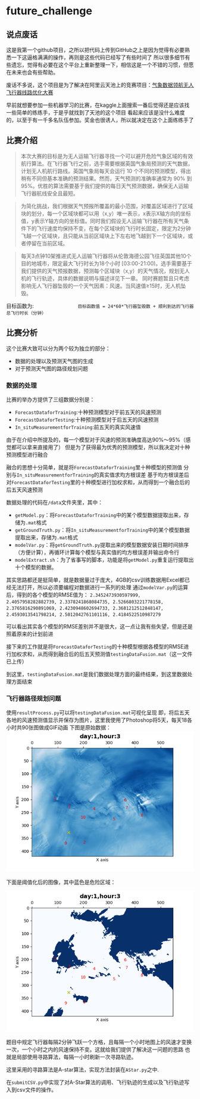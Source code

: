# future_challenge


## 说点废话

这是我第一个github项目，之所以把代码上传到GitHub之上是因为觉得有必要熟悉一下这逼格满满的操作，再则是这些代码已经写了有些时间了
所以很多细节有些遗忘，觉得有必要在这个平台上重新整理一下，相信这是一个不错的习惯，但愿在未来也会有些帮助。

废话不多说，这个项目是为了解决在阿里云天池上的竞赛项目：[气象数据领航无人飞行器线路优化大赛](https://tianchi.aliyun.com/competition/introduction.htm?spm=5176.100066.0.0.2c2390983syq0l&raceId=231622)

早前就想要参加一些机器学习的比赛，在kaggle上面搜索一番后觉得还是应该找一些简单的练练手，于是乎就找到了天池的这个项目
看起来应该是没什么难度的，以至于有一千多名队伍参加。奖金也很诱人，所以就决定在这个上面练练手了

## 比赛介绍
>   本次大赛的目标是为无人运输飞行器寻找一个可以避开危险气象区域的有效航行算法。在飞行器飞行之前，选手需要根据英国气象局预测的天气数据，计划无人机航行路线。英国气象局每天会运行 10 个不同的预测模型，得出稍有不同但基本准确的预测结果。然而，天气预测的准确率通常为 90% 到 95%。优胜的算法需要基于我们提供的每日天气预测数据，确保无人运输飞行器航线安全且最短。

>   为简化挑战，我们根据天气预报所覆盖的最小范围，对覆盖区域进行了区域块的划分，每一个区域块都可以用（x,y）唯一表示，x表示X轴方向的坐标值，y表示Y轴方向的坐标值。同时我们假设无人运输飞行器在所有天气条件下的飞行速度均保持不变，在每个区域块的飞行时长固定，限定为2分钟飞越一个区域块，且只能从当前区域块上下左右地飞越到下一个区域块，或者停留在当前区域。
  
>   每天3点钟10架推进式无人运输飞行器将从伦敦海德公园飞往英国其他10个目的地城市，限定最大飞行时长为18个小时 [03:00-21:00)。选手需要基于我们提供的天气预报数据，预测每个区域块（x,y）的天气情况，规划无人机的飞行轨迹，具体的数据说明与描述详见下一章。
>   同时赛题暂且只考虑影响无人飞行器坠毁的一个天气因素：风速。当风速值≥15时，无人机坠毁。

目标函数为:
                              `目标函数值 = 24*60*飞行器坠毁数 + 顺利到达的飞行器总飞行时长（分钟）`

## 比赛分析
这个比赛大致可以分为两个较为独立的部分：

- 数据的处理以及预测天气图的生成
- 对于预测天气图的路径规划问题

### 数据的处理
比赛的举办方提供了三组数据分别是：


- `ForecastDataforTraining`:十种预测模型对于前五天的风速预测
- `ForecastDataforTesting`:十种预测模型对于后五天的风速预测
- `In_situMeasurementforTraining`:前五天的真实风速值

由于在介绍中所提及的，每一个模型对于风速的预测准确度高达90%～95%（感觉都可以拿来直接用了）
但是为了获得最为优秀的预测模型，所以我决定对十种预测模型进行融合

融合的思想十分简单，就是将`ForecastDataforTraining`里十种模型的预测值
分别与`In_situMeasurementforTraining`的真实值求均方根误差
基于均方根误差后对`ForecastDataforTesting`里的十种模型进行加权求和，从而得到一个融合后的后五天风速预测

数据处理的代码在`/data`文件夹里，其中：

- `getModel.py`：将`ForecastDataforTraining`中的某个模型数据提取出来，存储为`.mat`格式
- `getGroundTruth.py`：将`In_situMeasurementforTraining`中的某个模型数据提取出来，存储为`.mat`格式
- `modelVar.py`：将`getGroundTruth.py`提取出来的模型数据安装日期时间排序（方便计算），再循环计算每个模型与真实值的均方根误差并输出命令行
- `modelExtract.sh`：为了省事写的脚本，功能是将`getModel.py`重复运行提取出十个模型的数据。

其实思路都还是挺简单，就是数据量过于庞大，4GB的csv训练数据用Excel都已经无法打开，所以必须要编程对数据进行一系列的处理
通过`modelVar.py`的运算后，得到的各个模型的RMSE值为：
`2.3452473930597999, 2.4057958282882739, 2.3378241868084735, 2.5266803221778158, 2.3765816290891069, 2.4230948602694733, 2.3681212512848147, 2.4593013541798214, 2.5012042761101116, 2.4184522510987279`

可以看出其实各个模型的RMSE差别并不是很大，这一点让我有些失望，但是还是照着原来的计划前进

接下来的工作就是将`ForecastDataforTesting`的十种模型根据各模型的RMSE进行加权求和，从而得到融合后的后五天预测值`testingDataFusion.mat`（这一文件已上传）

到这里，`testingDataFusion.mat`是我们数据处理方面的最终结果，到这里数据处理方面结束

### 飞行器路径规划问题

使用`resultProcess.py`可以将`testingDataFusion.mat`可视化呈现
即，将后五天各地的风速预测值显示并保存为图片，这里我使用了Photoshop将5天，每天18各小时共90张图做成GIF动画
下图是原始数据：
![](/resource/image/gif1.gif)

下面是阈值化后的图像，其中蓝色是危险区域：

![](/resource/image/gif2.gif)

题目中规定飞行器每隔2分钟飞跃一个方格，且每隔一个小时地图上的风速才变换一次，一个小时之内的风速保持不变。这就给我们提供了解决这一问题的思路
也就是局部使用寻路算法，每隔一小时刷新一次寻路轨迹。

这里采用的寻路算法是A-star算法，实现方法封装在`AStar.py`之中.

在`submitCSV.py`中实现了对A-Star算法的调用、飞行轨迹的生成以及飞行轨迹写入到csv文件的操作。










